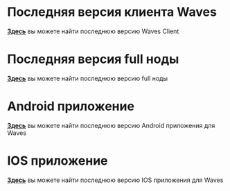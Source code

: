 # Последняя версия клиента Waves

[**Здесь**](https://github.com/wavesplatform/WavesGUI/releases) вы можете найти последнюю версию Waves Client

# Последняя версия full ноды

[**Здесь**](https://github.com/wavesplatform/Waves/releases) вы можете найти последнюю версию full ноды

# Android приложение

[**Здесь**](https://play.google.com/store/apps/details?id=com.wavesplatform.wallet) вы можете найти последнюю версию Android приложения для Waves

# IOS приложение

[**Здесь**](https://itunes.apple.com/us/app/waves-wallet/id1233158971?mt=8) вы можете найти последнюю версию IOS приложения для Waves


